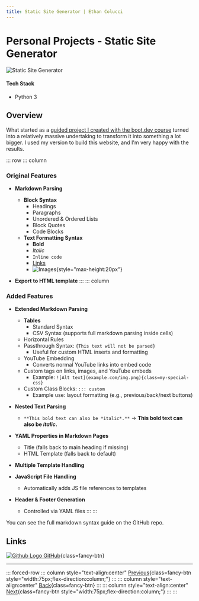 ```yaml
---
title: Static Site Generator | Ethan Colucci
---
```


# Personal Projects - Static Site Generator

![Static Site Generator](/images/projects/personal/static-site-generator/website-project.jpg)

#### Tech Stack
- Python 3

## Overview

What started as a [guided project I created with the boot.dev course](https://github.com/Ethanol2/Static-Site-Generator) turned into a relatively massive undertaking to transform it into something a lot bigger. I used my version to build this website, and I'm very happy with the results.

::: row
::: column
### Original Features

- **Markdown Parsing**
    - **Block Syntax**
        - Headings  
        - Paragraphs  
        - Unordered & Ordered Lists  
        - Block Quotes  
        - Code Blocks  
    - **Text Formatting Syntax**
        - **Bold**  
        - *Italic*  
        - `Inline code`  
        - [Links](/projects/personal/static-site-generator.html#Overview)  
        - ![Images](/images/projects/personal/static-site-generator/an-image.jpg){style="max-height:20px"}

- **Export to HTML template**
:::
::: column
### Added Features

- **Extended Markdown Parsing**
    - **Tables**
        - Standard Syntax  
        - CSV Syntax (supports full markdown parsing inside cells)  
    - Horizontal Rules  
    - Passthrough Syntax: `{This text will not be parsed}`  
        - Useful for custom HTML inserts and formatting  
    - YouTube Embedding  
        - Converts normal YouTube links into embed code  
    - Custom tags on links, images, and YouTube embeds  
        - Example: `![Alt text](example.com/img.png){class=my-special-css}`  
    - Custom Class Blocks: `::: custom`  
        - Example use: layout formatting (e.g., previous/back/next buttons)  

- **Nested Text Parsing**
  - `**This bold text can also be *italic*.**` → **This bold text can also be *italic*.**

- **YAML Properties in Markdown Pages**
  - Title (falls back to main heading if missing)  
  - HTML Template (falls back to default)  

- **Multiple Template Handling**

- **JavaScript File Handling**
  - Automatically adds JS file references to templates  

- **Header & Footer Generation**
  - Controlled via YAML files
:::
:::

You can see the full markdown syntax guide on the GitHub repo.

## Links
[![Github Logo](/icons/github-mark-white.svg) GitHub](https://github.com/Ethanol2/Portfolio-Site){class=fancy-btn}

---

::: forced-row
::: column style="text-align:center"
[Previous](/projects/no-fuss-tutors/no-fuss-tutors-project.html){class=fancy-btn style="width:75px;flex-direction:column;"}
:::
::: column style="text-align:center"
[Back](/./#Freelance-and-Personal){class=fancy-btn}
:::
::: column style="text-align:center"
[Next](/projects/personal/snake-game.html){class=fancy-btn style="width:75px;flex-direction:column;"}
:::
:::